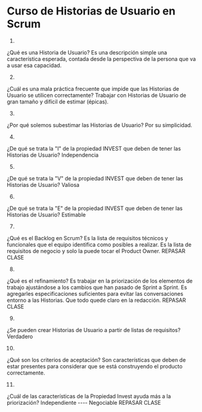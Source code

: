 # Curso de Historias de Usuario en Scrum 

1.
¿Qué es una Historia de Usuario?
Es una descripción simple una característica esperada, contada desde la perspectiva de la persona que va a usar esa capacidad.

2.
¿Cuál es una mala práctica frecuente que impide que las Historias de Usuario se utilicen correctamente?
Trabajar con Historias de Usuario de gran tamaño y difícil de estimar (épicas).

3.
¿Por qué solemos subestimar las Historias de Usuario?
Por su simplicidad.

4.
¿De qué se trata la "I" de la propiedad INVEST que deben de tener las Historias de Usuario?
Independencia

5.
¿De qué se trata la "V" de la propiedad INVEST que deben de tener las Historias de Usuario?
Valiosa

6.
¿De qué se trata la "E" de la propiedad INVEST que deben de tener las Historias de Usuario?
Estimable

7.
¿Qué es el Backlog en Scrum?
Es la lista de requisitos técnicos y funcionales que el equipo identifica como posibles a realizar.
Es la lista de requisitos de negocio y solo la puede tocar el Product Owner.
REPASAR CLASE

8.
¿Qué es el refinamiento?
Es trabajar en la priorización de los elementos de trabajo ajustándose a los cambios que han pasado de Sprint a Sprint.
Es agregarles especificaciones suficientes para evitar las conversaciones entorno a las Historias. Que todo quede claro en la redacción.
REPASAR CLASE

9.
¿Se pueden crear Historias de Usuario a partir de listas de requisitos?
Verdadero

10.
¿Qué son los criterios de aceptación?
Son características que deben de estar presentes para considerar que se está construyendo el producto correctamente.

11.
¿Cuál de las características de la Propiedad Invest ayuda más a la priorización?
Independiente ---- Negociable 
REPASAR CLASE
